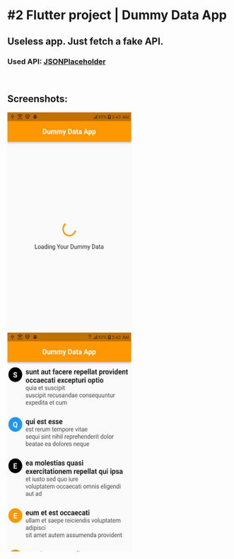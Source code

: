 # \#2 Flutter project | Dummy Data App

<h2>Useless app. Just fetch a fake API.</h2>
<h3>Used API: <a href="https://jsonplaceholder.typicode.com/">JSONPlaceholder</a></h3>
<br>

## Screenshots:
<p float="left">
    <img src="imgs/dummy_app_1.jpeg" width="280" height="495"> 
    <img src="imgs/dummy_app_2.jpeg" width="280" height="495"> 
</p>